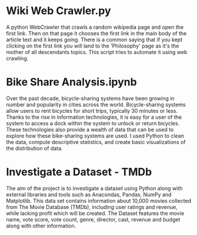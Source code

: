 # Wiki Web Crawler.py
A python WebCrawler that crawls a random wikipedia page and open the first link. Then on that page it chooses the first link in the main body of the article text and it keeps going. There is a common saying that if you kept clicking on the first link you will land to the 'Philosophy' page as it's the mother of all descendants topics. This script tries to automate it using web crawling.

# Bike Share Analysis.ipynb
Over the past decade, bicycle-sharing systems have been growing in number and popularity in cities across the world. Bicycle-sharing systems allow users to rent bicycles for short trips, typically 30 minutes or less. Thanks to the rise in information technologies, it is easy for a user of the system to access a dock within the system to unlock or return bicycles. These technologies also provide a wealth of data that can be used to explore how these bike-sharing systems are used. I used Python to clean the data, compute descriptive statistics, and create basic visualizations of the distribution of data.

# Investigate a Dataset - TMDb

The aim of the project is to investigate a dataset using Python along with external libraries and tools such as Anacondas, Pandas, NumPy and Matplotlib.
This data set contains information about 10,000 movies collected from The Movie Database (TMDb), including user ratings and revenue, while lacking profit which will be created. The Dataset features the movie name, vote score, vote count, genre, director, cast, revenue and budget along with other information.
